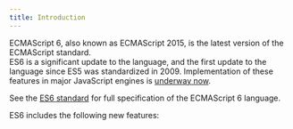 ```yaml
---
title: Introduction
---
```


ECMAScript 6, also known as ECMAScript 2015, is the latest version of the ECMAScript standard.  
ES6 is a significant update to the language, and the first update to the language since ES5 was standardized in 2009. 
Implementation of these features in major JavaScript engines is [underway now](http://kangax.github.io/es5-compat-table/es6/).

See the [ES6 standard](http://www.ecma-international.org/ecma-262/6.0/) for full specification of the ECMAScript 6 language.

ES6 includes the following new features:


